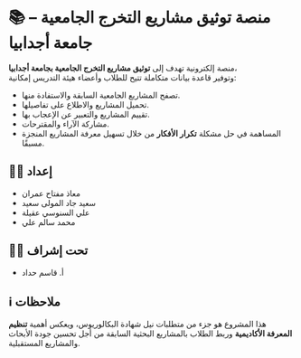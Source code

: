 # 📚 منصة توثيق مشاريع التخرج الجامعية – جامعة أجدابيا

منصة إلكترونية تهدف إلى **توثيق مشاريع التخرج الجامعية بجامعة أجدابيا**،  
وتوفير قاعدة بيانات متكاملة تتيح للطلاب وأعضاء هيئة التدريس إمكانية:

- تصفح المشاريع الجامعية السابقة والاستفادة منها.
- تحميل المشاريع والاطلاع على تفاصيلها.
- تقييم المشاريع والتعبير عن الإعجاب بها.
- مشاركة الآراء والمقترحات.
- المساهمة في حل مشكلة **تكرار الأفكار** من خلال تسهيل معرفة المشاريع المنجزة مسبقًا.



## 👨‍💻 إعداد
- معاذ مفتاح عمران  
- سعيد جاد المولى سعيد  
- علي السنوسي عقيلة  
- محمد سالم علي  



## 🧑‍🏫 تحت إشراف
- أ. قاسم حداد  



## ℹ️ ملاحظات
هذا المشروع هو جزء من متطلبات نيل شهادة البكالوريوس، ويعكس أهمية **تنظيم المعرفة الأكاديمية** وربط الطلاب بالمشاريع البحثية السابقة من أجل تحسين جودة الأبحاث والمشاريع المستقبلية.
